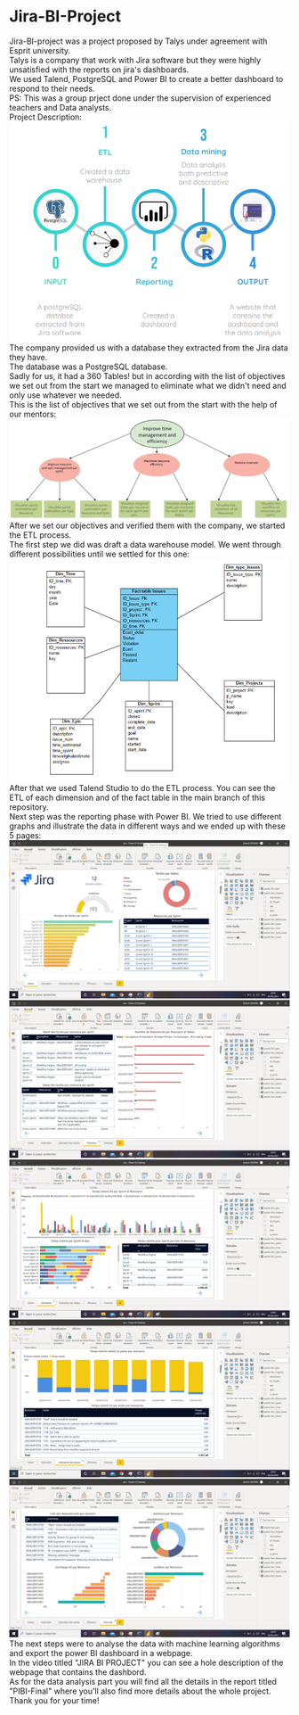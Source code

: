 # Jira-BI-Project
Jira-BI-project was a project proposed by Talys under agreement with Esprit university. </br>
Talys is a company that work with Jira software but they were highly unsatisfied with the reports on jira's dashboards.</br>
We used Talend, PostgreSQL and Power BI to create a better dashboard to respond to their needs. </br>
PS: This was a group prject done under the supervision of experienced teachers and Data analysts. </br>
Project Description: </br>
![Test Image ](/project_description.png)
The company provided us with a database they extracted from the Jira data they have. </br>
The database was a PostgreSQL database. </br>
Sadly for us, it had a 360 Tables! but in according with the list of objectives we set out from the start we managed to eliminate what we didn't need and only use whatever we needed.</br>
This is the list of objectives that we set out from the start with the help of our mentors:</br>
![Test Image ](/objectiveTree.JPG)
After we set our objectives and verified them with the company, we started the ETL process.</br>
The first step we did was draft a data warehouse model. We went through different possibilities until we settled for this one:</br>
![Test Image ](/dw_model.png)
After that we used Talend Studio to do the ETL process. You can see the ETL of each dimension and of the fact table in the main branch of this repository.</br>
Next step was the reporting phase with Power BI. We tried to use different graphs and illustrate the data in different ways and we ended up with these 5 pages: </br>
![Test Image ](/home_page.png)
![Test Image ](/efficiency_page.png)
![Test Image ](/estimation_page.png)
![Test Image ](/task_estimation_page.png)
![Test Image ](/Overruns_page.png)
The next steps were to analyse the data with machine learning algorithms and export the power BI dashboard in a webpage.</br>
In the video titled "JIRA BI PROJECT" you can see a hole description of the webpage that contains the dashbord.</br>
As for the data analysis part you will find all the details in the report titled "PIBI-Final" where you'll also find more details about the whole project.</br>
Thank you for your time!

